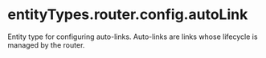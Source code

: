 # entityTypes.router.config.autoLink

Entity type for configuring auto-links.  Auto-links are links whose lifecycle is managed by the router.

